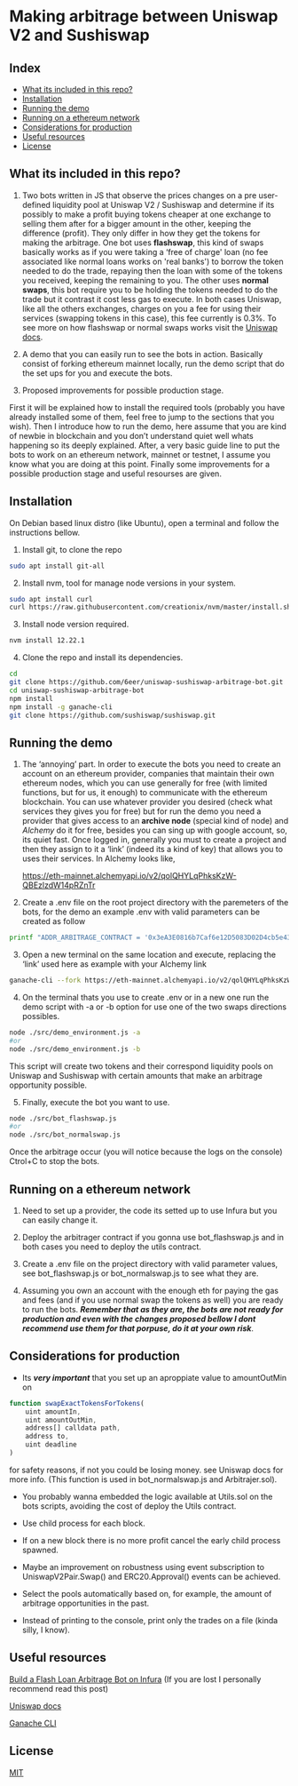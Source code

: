 # Making arbitrage between Uniswap V2 and Sushiswap

## Index
+ [What its included in this repo?](https://github.com/6eer/uniswap-sushiswap-arbitrage-bot#what-its-included-in-this-repo)
+ [Installation](https://github.com/6eer/uniswap-sushiswap-arbitrage-bot#installation)
+ [Running the demo](https://github.com/6eer/uniswap-sushiswap-arbitrage-bot#running-the-demo)
+ [Running on a ethereum network](https://github.com/6eer/uniswap-sushiswap-arbitrage-bot#running-on-a-ethereum-network)
+ [Considerations for production](https://github.com/6eer/uniswap-sushiswap-arbitrage-bot#considerations-for-production)
+ [Useful resources](https://github.com/6eer/uniswap-sushiswap-arbitrage-bot#useful-resources)
+ [License](https://github.com/6eer/uniswap-sushiswap-arbitrage-bot#license)

## What its included in this repo?

1) Two bots written in JS that observe the prices changes on a pre user-defined liquidity pool at Uniswap V2 / Sushiswap and determine if its possibly to make a profit buying tokens cheaper at one exchange to selling them after for a bigger amount in the other, keeping the difference (profit). They only differ in how they get the tokens for making the arbitrage. One bot uses **flashswap**, this kind of swaps basically works as if you were taking a ‘free of charge' loan (no fee associated like normal loans works on 'real banks') to borrow the token needed to do the trade, repaying then the loan with some of the tokens you received, keeping the remaining to you. The other uses **normal swaps**, this bot require you to be holding the tokens needed to do the trade but it contrast it cost less gas to execute. In both cases Uniswap, like all the others exchanges, charges on you a fee for using their services (swapping tokens in this case), this fee currently is 0.3%. To see more on how flashswap or normal swaps works visit the [Uniswap docs](https://uniswap.org/docs/v2/).

2) A demo that you can easily run to see the bots in action. Basically consist of forking ethereum mainnet locally, run the demo script that do the set ups for you and execute the bots.

3) Proposed improvements for possible production stage.

First it will be explained how to install the required tools (probably you have already installed some of them, feel free to jump to the sections that you wish). Then I introduce how to run the demo, here assume that you are kind of newbie in blockchain and you don’t understand quiet well whats happening so its deeply explained. After, a very basic guide line to put the bots to work on an ethereum network, mainnet or testnet, I assume you know what you are doing at this point. Finally some improvements for a possible production stage and useful resourses are given.

## Installation

On Debian based linux distro (like Ubuntu), open a terminal and follow the instructions bellow.

1) Install git, to clone the repo  

```bash
sudo apt install git-all
```
2) Install nvm, tool for manage node versions in your system.
```bash
sudo apt install curl
curl https://raw.githubusercontent.com/creationix/nvm/master/install.sh | bash
``` 
3) Install node version required.
 
```bash
nvm install 12.22.1
```
4) Clone the repo and install its dependencies.
```bash
cd
git clone https://github.com/6eer/uniswap-sushiswap-arbitrage-bot.git
cd uniswap-sushiswap-arbitrage-bot
npm install
npm install -g ganache-cli
git clone https://github.com/sushiswap/sushiswap.git
```
## Running the demo

1) The ‘annoying’ part. In order to execute the bots you need to create an account on an ethereum provider, companies that maintain their own ethereum nodes, which you can use generally for free (with limited functions, but for us, it enough) to communicate with the ethereum blockchain. You can use whatever provider you desired (check what services they gives you for free) but for run the demo you need a provider that gives access to an **archive node** (special kind of node) and *Alchemy* do it for free, besides you can sing up with google account, so, its quiet fast. Once logged in, generally you must to create a project and then they assign to it a ‘link’ (indeed its a kind of key) that allows you to uses their services. In Alchemy looks like,

   https://eth-mainnet.alchemyapi.io/v2/qolQHYLqPhksKzW-QBEzlzdW14pRZnTr


2) Create a .env file on the root project directory with the paremeters of the bots, for the demo an example .env with valid parameters can be created as follow
```bash
printf "ADDR_ARBITRAGE_CONTRACT = '0x3eA3E0816b7Caf6e12D5083D02D4cb5e4330CE18'\nADDR_DAI = '0x6b175474e89094c44da98b954eedeac495271d0f'\nADDR_ETH = '0xc02aaa39b223fe8d0a0e5c4f27ead9083c756cc2'\nADDR_SFACTORY = '0xC0AEe478e3658e2610c5F7A4A2E1777cE9e4f2Ac'\nADDR_SROUTER = '0xd9e1cE17f2641f24aE83637ab66a2cca9C378B9F'\nADDR_TOKEN0 = '0x55B7162F06e4Cf5b2e06E5757c1e474dB8E10516'\nADDR_TOKEN1 = '0xedC71FcFD28912ab32b21Efaa906f39F628De110'\nADDR_UFACTORY = '0x5C69bEe701ef814a2B6a3EDD4B1652CB9cc5aA6f'\nADDR_UROUTER = '0x7a250d5630B4cF539739dF2C5dAcb4c659F2488D'\nADDR_UTILS = '0xE78941610Ffef0eEA391BAe6d842175E389973E9'\nLOCAL_DEPLOYMENT = true\nPRICE_TOKEN0 = 190.2\nPRICE_TOKEN1 = 235.7\nPRIVATE_KEY = '0x4f3edf983ac636a65a842ce7c78d9aa706d3b113bce9c46f30d7d21715b23b1d'\nPROJECT_ID = '3c40e9b697e547b4ae7e72dceb82ad11'\nVALID_PERIOD = 5\n" > .env
```
3) Open a new terminal on the same location and execute, replacing the ‘link’ used here as example with your Alchemy link
```bash
ganache-cli --fork https://eth-mainnet.alchemyapi.io/v2/qolQHYLqPhksKzW-QBEzlzdW14pRZnTr -b 2 -d
```
4) On the terminal thats you use to create .env or in a new one run the demo script with -a or -b option for use one of the two swaps directions possibles.
```bash
node ./src/demo_environment.js -a
#or
node ./src/demo_environment.js -b
```
This script will create two tokens and their correspond liquidity pools on Uniswap and Sushiswap with certain amounts that make an arbitrage opportunity possible.

5) Finally, execute the bot you want to use.
```bash
node ./src/bot_flashswap.js
#or
node ./src/bot_normalswap.js
```
Once the arbitrage occur (you will notice because the logs on the console) Ctrol+C to stop the bots.

## Running on a ethereum network

1) Need to set up a provider, the code its setted up to use Infura but you can easily change it.

2) Deploy the arbitrager contract if you gonna use bot_flashswap.js and in both cases you need to deploy the utils contract.

3) Create a .env file on the project directory with valid parameter values, see bot_flashswap.js or bot_normalswap.js to see what they are.

4) Assuming you own an account with the enough eth for paying the gas and fees (and if you use normal swap the tokens as well) you are ready to run the bots. **_Remember that as they are, the bots are not ready for production and even with the changes proposed bellow I dont recommend use them for that porpuse, do it at your own risk_**.

## Considerations for production

+ Its **_very important_** that you set up an aproppiate value to amountOutMin on
```javascript
function swapExactTokensForTokens(
    uint amountIn,
    uint amountOutMin,
    address[] calldata path,
    address to,
    uint deadline
)
```
for safety reasons, if not you could be losing money. see Uniswap docs for more info. (This function is used in bot_normalswap.js and Arbitrajer.sol).

+ You probably wanna embedded the logic available at Utils.sol on the bots scripts, avoiding the cost of deploy the Utils contract.

+ Use child process for each block.

+ If on a new block there is no more profit cancel the early child process spawned.

+ Maybe an improvement on robustness using event subscription to UniswapV2Pair.Swap() and ERC20.Approval() events can be achieved.

+ Select the pools automatically based on, for example, the amount of arbitrage opportunities in the past.

+ Instead of printing to the console, print only the trades on a file (kinda silly, I know).

## Useful resources

[Build a Flash Loan Arbitrage Bot on Infura](https://blog.infura.io/build-a-flash-loan-arbitrage-bot-on-infura-part-i/?&utm_source=social&utm_medium=facebook&utm_campaign=Tutorials&utm_content=flashbot1) (If you are lost I personally recommend read this post)

[Uniswap docs](https://uniswap.org/docs/v2/)

[Ganache CLI](https://github.com/trufflesuite/ganache-cli/blob/master/README.md)

## License

[MIT](https://tldrlegal.com/license/mit-license)